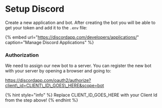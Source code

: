 # Setup Discord

Create a new application and bot. After creating the bot you will be able to get your token and add it to the `.env` file:

{% embed url="https://discordapp.com/developers/applications/" caption="Manage Discord Applications" %}

### Authorization

We need to assign our new bot to a server. You can register the new bot with your server by opening a browser and going to:  
  
https://discordapp.com/oauth2/authorize?client\_id=CLIENT\_ID\_GOES\_HERE&scope=bot

{% hint style="info" %}
Replace CLIENT\_ID\_GOES\_HERE with your Client Id from the step above!
{% endhint %}

